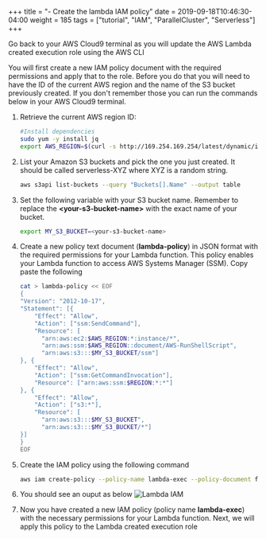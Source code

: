 +++
title = "- Create the lambda IAM policy"
date = 2019-09-18T10:46:30-04:00
weight = 185
tags = ["tutorial", "IAM", "ParallelCluster", "Serverless"]
+++

Go back to your AWS Cloud9 terminal as you will update the AWS Lambda created execution role using the AWS CLI

You will first create a new IAM policy document with the required permissions and apply that to the role. Before you do that you will need to have the ID of the current AWS region and the name of the S3 bucket previously created. If you don't remember those you can run the commands below in your AWS Cloud9 terminal.

1. Retrieve the current AWS region ID:

   ```bash
   #Install dependencies
   sudo yum -y install jq
   export AWS_REGION=$(curl -s http://169.254.169.254/latest/dynamic/instance-identity/document | jq -r .region)
   ```

2. List your Amazon S3 buckets and pick the one you just created. It should be called serverless-XYZ where XYZ is a random string.

    ```bash
    aws s3api list-buckets --query "Buckets[].Name" --output table
    ```

3. Set the following variable with your S3 bucket name. Remember to replace the **\<your-s3-bucket-name\>** with the exact name of your bucket.

   ```bash
   export MY_S3_BUCKET=<your-s3-bucket-name>
   ```

4. Create a new policy text document (**lambda-policy**) in JSON format with the required permissions for your Lambda function. This policy enables your Lambda function to access AWS Systems Manager (SSM). Copy paste the following


    ```bash
    cat > lambda-policy << EOF
    {
    "Version": "2012-10-17",
    "Statement": [{
        "Effect": "Allow",
        "Action": ["ssm:SendCommand"],
        "Resource": [
          "arn:aws:ec2:$AWS_REGION:*:instance/*",
          "arn:aws:ssm:$AWS_REGION::document/AWS-RunShellScript",
          "arn:aws:s3:::$MY_S3_BUCKET/ssm"]
    }, {
        "Effect": "Allow",
        "Action": ["ssm:GetCommandInvocation"],
        "Resource": ["arn:aws:ssm:$REGION:*:*"]
    }, {
        "Effect": "Allow",
        "Action": ["s3:*"],
        "Resource": [
          "arn:aws:s3:::$MY_S3_BUCKET",
          "arn:aws:s3:::$MY_S3_BUCKET/*"]
    }]
    }
    EOF
    ```

5. Create the IAM policy using the following command
   ```bash
   aws iam create-policy --policy-name lambda-exec --policy-document file://lambda-policy
   ```
6. You should see an ouput as below
![Lambda IAM ](/images/serverless/lambda-iam-create-policy.png)
7. Now you have created a new IAM policy (policy name **lambda-exec**) with the necessary permissions for your Lambda function. Next, we will apply this policy to the Lambda created execution role

  
